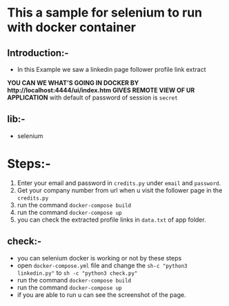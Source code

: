 # This a sample for selenium to run with docker container
## Introduction:-
* In this Example we saw a linkedin page follower profile link extract

**YOU CAN WE WHAT'S GOING IN DOCKER BY http://localhost:4444/ui/index.htm GIVES REMOTE VIEW OF UR APPLICATION** with default of password of session is `secret`
## lib:-
* selenium
# Steps:-
1. Enter your email and password in `credits.py` under `email` and `password`.
2. Get your company number from url when u visit the follower page in  the `credits.py`
3. run the command `docker-compose build`
4. run the command `docker-compose up`
5. you can check the extracted profile links in `data.txt` of app folder.

## check:-
* you can selenium docker is working or not by these steps
* open `docker-compose.yml` file and change the `sh-c "python3 linkedin.py"` to `sh -c "python3 check.py"`
* run  the command `docker-compose build`
* run the command `docker-compose up`
* if you are able to run u can see the screenshot of the page.
